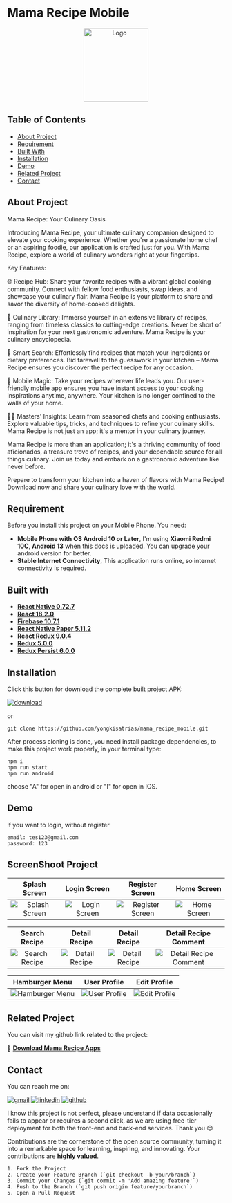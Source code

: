 # Mama Recipe Mobile

<div align="center">
<a href="https://github.com/Rayaja897/pijar_food_mobile">
    <img src="https://i.ibb.co/bdjnQ0H/mama-recipe-icon.png" alt="Logo" width="150" height="170">
</a>
</div>

## Table of Contents

- [About Project](#about-project)
- [Requirement](#requirement)
- [Built With](#built-with)
- [Installation](#installation)
- [Demo](#demo)
- [Related Project](#related-project)
- [Contact](#contact)

## About Project

Mama Recipe: Your Culinary Oasis

Introducing Mama Recipe, your ultimate culinary companion designed to elevate your cooking experience. Whether you're a passionate home chef or an aspiring foodie, our application is crafted just for you. With Mama Recipe, explore a world of culinary wonders right at your fingertips.

Key Features:

🌐 Recipe Hub: Share your favorite recipes with a vibrant global cooking community. Connect with fellow food enthusiasts, swap ideas, and showcase your culinary flair. Mama Recipe is your platform to share and savor the diversity of home-cooked delights.

📖 Culinary Library: Immerse yourself in an extensive library of recipes, ranging from timeless classics to cutting-edge creations. Never be short of inspiration for your next gastronomic adventure. Mama Recipe is your culinary encyclopedia.

🔎 Smart Search: Effortlessly find recipes that match your ingredients or dietary preferences. Bid farewell to the guesswork in your kitchen – Mama Recipe ensures you discover the perfect recipe for any occasion.

📱 Mobile Magic: Take your recipes wherever life leads you. Our user-friendly mobile app ensures you have instant access to your cooking inspirations anytime, anywhere. Your kitchen is no longer confined to the walls of your home.

👨‍🍳 Masters' Insights: Learn from seasoned chefs and cooking enthusiasts. Explore valuable tips, tricks, and techniques to refine your culinary skills. Mama Recipe is not just an app; it's a mentor in your culinary journey.

Mama Recipe is more than an application; it's a thriving community of food aficionados, a treasure trove of recipes, and your dependable source for all things culinary. Join us today and embark on a gastronomic adventure like never before.

Prepare to transform your kitchen into a haven of flavors with Mama Recipe! Download now and share your culinary love with the world.

## Requirement

Before you install this project on your Mobile Phone. You need:

- **Mobile Phone with OS Android 10 or Later**, I'm using **Xiaomi Redmi 10C, Android 13** when this docs is uploaded. You can upgrade your android version for better.
- **Stable Internet Connectivity**, This application runs online, so internet connectivity is required.

## Built with

- [**React Native 0.72.7**](https://reactnative.dev/docs/getting-started)
- [**React 18.2.0**](https://react.dev/)
- [**Firebase 10.7.1**](https://firebase.google.com/)
- [**React Native Paper 5.11.2**](https://reactnativepaper.com/)
- [**React Redux 9.0.4**](https://react-redux.js.org/introduction/getting-started)
- [**Redux 5.0.0**](https://redux.js.org/introduction/getting-started)
- [**Redux Persist 6.0.0**](https://www.npmjs.com/package/redux-persist)

## Installation

Click this button for download the complete built project APK:

[![download](https://img.shields.io/badge/Download-32CD32)](https://github.com/Rayaja897/pijar_food_mobile/releases/tag/v1.0.0)

or

```
git clone https://github.com/yongkisatrias/mama_recipe_mobile.git
```

After process cloning is done, you need install package dependencies, to make this project work properly, in your terminal type:

```
npm i
npm run start
npm run android
```

choose "A" for open in android or "I" for open in IOS.

## Demo

if you want to login, without register

```
email: tes123@gmail.com
password: 123
```

## ScreenShoot Project

|                        Splash Screen                         |                    Login Screen                     |                      Register Screen                      |                      Home Screen                      |
| :----------------------------------------------------------: | :-------------------------------------------------: | :-------------------------------------------------------: | :---------------------------------------------------: |
| ![Splash Screen](https://i.ibb.co/Z8dcz7z/splash-screen.png) | ![Login Screen](https://i.ibb.co/vmXMq2N/Whats-App-Image-2023-12-21-at-01-19-33-2.jpg) | ![Register Screen](https://i.ibb.co/S33F0NG/register.png) | ![Home Screen](https://i.ibb.co/LnQj8y0/Whats-App-Image-2023-12-21-at-01-19-33.jpg) |

|                        Search Recipe                         |                              Detail Recipe                               |                           Detail Recipe                            |                            Detail Recipe Comment                             |
| :----------------------------------------------------------: | :----------------------------------------------------------------------: | :----------------------------------------------------------------: | :--------------------------------------------------------------------------: |
| ![Search Recipe](https://i.ibb.co/6mLxxX9/Whats-App-Image-2023-12-21-at-01-30-43.jpg) | ![Detail Recipe](https://i.ibb.co/wKP4Bjh/Whats-App-Image-2023-12-21-at-01-19-35.jpg) | ![Detail Recipe](https://i.ibb.co/yWMjmg5/Whats-App-Image-2023-12-21-at-01-19-34-3.jpg) | ![Detail Recipe Comment](https://i.ibb.co/MfsmFDZ/Whats-App-Image-2023-12-21-at-01-19-34-2.jpg) |

|                        Hamburger Menu                        |                        User Profile                        |                        Edit Profile                        |
| :----------------------------------------------------------------------: | :--------------------------------------------------------: | :--------------------------------------------------------: |
| ![Hamburger Menu](https://i.ibb.co/R4P6N2c/Whats-App-Image-2023-12-21-at-01-19-46.jpg) | ![User Profile](https://i.ibb.co/ZXpB447/Whats-App-Image-2023-12-21-at-01-19-33-3.jpg) | ![Edit Profile](https://i.ibb.co/q7dyMN5/Whats-App-Image-2023-12-21-at-01-19-34.jpg) |

## Related Project

You can visit my github link related to the project:

🚀 **[Download Mama Recipe Apps](https://github.com/Rayaja897/pijar_food_mobile/releases/tag/v1.0.0)**

## Contact

You can reach me on:

[![gmail](https://img.shields.io/badge/Gmail-D14836?style=for-the-badge&logo=gmail&logoColor=white)](mailto:sayarayhanilham@gmail.com)
[![linkedin](https://img.shields.io/badge/linkedin-0A66C2?style=for-the-badge&logo=linkedin&logoColor=white)](https://www.linkedin.com/in/rayhan-ilham)
[![github](https://img.shields.io/badge/Github-232b2b?style=for-the-badge&logo=github&logoColor=white)](https://github.com/Rayaja897)

I know this project is not perfect, please understand if data occasionally fails to appear or requires a second click, as we are using free-tier deployment for both the front-end and back-end services. Thank you 😊

Contributions are the cornerstone of the open source community, turning it into a remarkable space for learning, inspiring, and innovating. Your contributions are **highly valued**.

```
1. Fork the Project
2. Create your Feature Branch (`git checkout -b your/branch`)
3. Commit your Changes (`git commit -m 'Add amazing feature'`)
4. Push to the Branch (`git push origin feature/yourbranch`)
5. Open a Pull Request
```
